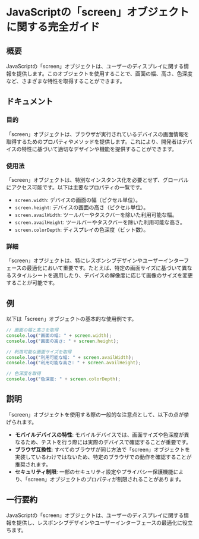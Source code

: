 <!--
Meta Description: # JavaScriptの「screen」オブジェクトに関する完全ガイド ## 概要 JavaScriptの「screen」オブジェクトは、ユーザーのディスプレイに関する情報を提供します。このオブジェクトを使用することで、画面の幅、高さ、色深度など、さまざまな特性を取得することができます。 ## ド...
Meta Keywords: screen, オブジェクトは, console, log, javascriptの
-->

# JavaScriptの「screen」オブジェクトに関する完全ガイド

## 概要
JavaScriptの「screen」オブジェクトは、ユーザーのディスプレイに関する情報を提供します。このオブジェクトを使用することで、画面の幅、高さ、色深度など、さまざまな特性を取得することができます。

## ドキュメント
### 目的
「screen」オブジェクトは、ブラウザが実行されているデバイスの画面情報を取得するためのプロパティやメソッドを提供します。これにより、開発者はデバイスの特性に基づいて適切なデザインや機能を提供することができます。

### 使用法
「screen」オブジェクトは、特別なインスタンス化を必要とせず、グローバルにアクセス可能です。以下は主要なプロパティの一覧です。

- `screen.width`: デバイスの画面の幅（ピクセル単位）。
- `screen.height`: デバイスの画面の高さ（ピクセル単位）。
- `screen.availWidth`: ツールバーやタスクバーを除いた利用可能な幅。
- `screen.availHeight`: ツールバーやタスクバーを除いた利用可能な高さ。
- `screen.colorDepth`: ディスプレイの色深度（ビット数）。

### 詳細
「screen」オブジェクトは、特にレスポンシブデザインやユーザーインターフェースの最適化において重要です。たとえば、特定の画面サイズに基づいて異なるスタイルシートを適用したり、デバイスの解像度に応じて画像のサイズを変更することが可能です。

## 例
以下は「screen」オブジェクトの基本的な使用例です。

```javascript
// 画面の幅と高さを取得
console.log("画面の幅: " + screen.width);
console.log("画面の高さ: " + screen.height);

// 利用可能な画面サイズを取得
console.log("利用可能な幅: " + screen.availWidth);
console.log("利用可能な高さ: " + screen.availHeight);

// 色深度を取得
console.log("色深度: " + screen.colorDepth);
```

## 説明
「screen」オブジェクトを使用する際の一般的な注意点として、以下の点が挙げられます。

- **モバイルデバイスの特性**: モバイルデバイスでは、画面サイズや色深度が異なるため、テストを行う際には実際のデバイスで確認することが重要です。
- **ブラウザ互換性**: すべてのブラウザが同じ方法で「screen」オブジェクトを実装しているわけではないため、特定のブラウザでの動作を確認することが推奨されます。
- **セキュリティ制限**: 一部のセキュリティ設定やプライバシー保護機能により、「screen」オブジェクトのプロパティが制限されることがあります。

## 一行要約
JavaScriptの「screen」オブジェクトは、ユーザーのディスプレイに関する情報を提供し、レスポンシブデザインやユーザーインターフェースの最適化に役立ちます。